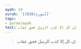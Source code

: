 ```yaml
---
ayah: 14
surah: '[[038|سورة]]'
tags:
- quran/ayah
text: إن كل إلا كذب الرسل فحق عقاب
---
```

> إن كل إلا كذب الرسل فحق عقاب
